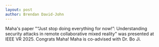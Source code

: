 ```yaml
---
layout: post
author: Brendan David-John
---
```


Maha's paper "“Just stop doing everything for now!”: Understanding security attacks in remote collaborative mixed reality" was presented at IEEE VR 2025. Congrats Maha! Maha is co-advised with Dr. Bo Ji. 
